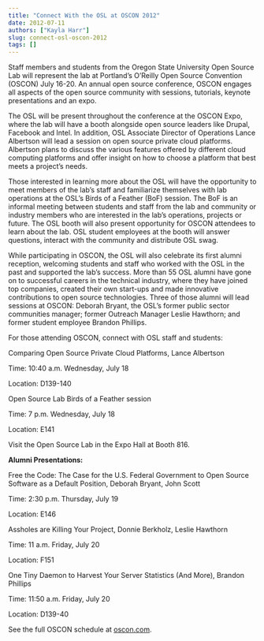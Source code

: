 ```yaml
---
title: "Connect With the OSL at OSCON 2012"
date: 2012-07-11
authors: ["Kayla Harr"]
slug: connect-osl-oscon-2012
tags: []
---
```


Staff members and students from the Oregon State University Open Source Lab will represent the lab at Portland’s
O’Reilly Open Source Convention (OSCON) July 16-20. An annual open source conference, OSCON engages all aspects of the
open source community with sessions, tutorials, keynote presentations and an expo.

The OSL will be present throughout the conference at the OSCON Expo, where the lab will have a booth alongside open
source leaders like Drupal, Facebook and Intel. In addition, OSL Associate Director of Operations Lance Albertson will
lead a session on open source private cloud platforms. Albertson plans to discuss the various features offered by
different cloud computing platforms and offer insight on how to choose a platform that best meets a project’s needs.

Those interested in learning more about the OSL will have the opportunity to meet members of the lab’s staff and
familiarize themselves with lab operations at the OSL’s Birds of a Feather (BoF) session. The BoF is an informal meeting
between students and staff from the lab and community or industry members who are interested in the lab’s operations,
projects or future. The OSL booth will also present opportunity for OSCON attendees to learn about the lab. OSL student
employees at the booth will answer questions, interact with the community and distribute OSL swag.

While participating in OSCON, the OSL will also celebrate its first alumni reception, welcoming students and staff who
worked with the OSL in the past and supported the lab’s success. More than 55 OSL alumni have gone on to successful
careers in the technical industry, where they have joined top companies, created their own start-ups and made innovative
contributions to open source technologies. Three of those alumni will lead sessions at OSCON: Deborah Bryant, the OSL’s
former public sector communities manager; former Outreach Manager Leslie Hawthorn; and former student employee Brandon
Phillips.

For those attending OSCON, connect with OSL staff and students:

Comparing Open Source Private Cloud Platforms, Lance Albertson

Time: 10:40 a.m. Wednesday, July 18

Location: D139-140

Open Source Lab Birds of a Feather session

Time: 7 p.m. Wednesday, July 18

Location: E141

Visit the Open Source Lab in the Expo Hall at Booth 816.

**Alumni Presentations:**

Free the Code: The Case for the U.S. Federal Government to Open Source Software as a Default Position, Deborah Bryant,
John Scott

Time: 2:30 p.m. Thursday, July 19

Location: E146

Assholes are Killing Your Project, Donnie Berkholz, Leslie Hawthorn

Time: 11 a.m. Friday, July 20

Location: F151

One Tiny Daemon to Harvest Your Server Statistics (And More), Brandon Phillips

Time: 11:50 a.m. Friday, July 20

Location: D139-40

See the full OSCON schedule at [oscon.com](http://www.oscon.com/oscon2012/public/schedule/grid/public).
